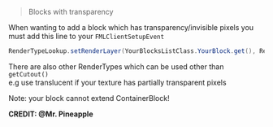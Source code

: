 > Blocks with transparency

When wanting to add a block which has transparency/invisible pixels you must add this line to your ``FMLClientSetupEvent``
```java
RenderTypeLookup.setRenderLayer(YourBlocksListClass.YourBlock.get(), RenderType.getCutout());
```

There are also other RenderTypes which can be used other than `getCutout()`  
e.g use translucent if your texture has partially transparent pixels  
  
Note: your block cannot extend ContainerBlock!

**CREDIT: @Mr. Pineapple**